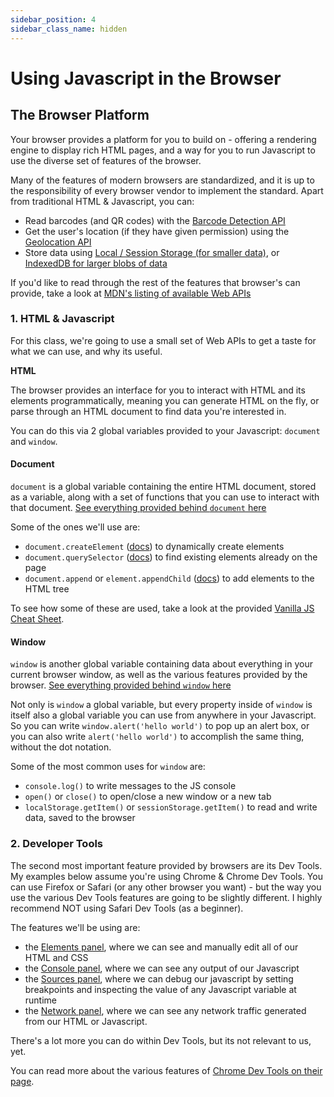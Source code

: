 ```yaml
---
sidebar_position: 4
sidebar_class_name: hidden
---
```

# Using Javascript in the Browser

## The Browser Platform

Your browser provides a platform for you to build on - offering a rendering engine to display rich HTML pages, and a way for you to run Javascript to use the diverse set of features of the browser.

Many of the features of modern browsers are standardized, and it is up to the responsibility of every browser vendor to implement the standard. Apart from traditional HTML & Javascript, you can:
- Read barcodes (and QR codes) with the [Barcode Detection API](https://developer.mozilla.org/en-US/docs/Web/API/Barcode_Detection_API)
- Get the user's location (if they have given permission) using the [Geolocation API](https://developer.mozilla.org/en-US/docs/Web/API/Geolocation_API)
- Store data using [Local / Session Storage (for smaller data)](https://developer.mozilla.org/en-US/docs/Web/API/Web_Storage_API), or [IndexedDB for larger blobs of data](https://developer.mozilla.org/en-US/docs/Web/API/IndexedDB_API)

If you'd like to read through the rest of the features that browser's can provide, take a look at [MDN's listing of available Web APIs](https://developer.mozilla.org/en-US/docs/Web/API)

### 1. HTML & Javascript

For this class, we're going to use a small set of Web APIs to get a taste for what we can use, and why its useful.

__HTML__

The browser provides an interface for you to interact with HTML and its elements programmatically, meaning you can generate HTML on the fly, or parse through an HTML document to find data you're interested in.

You can do this via 2 global variables provided to your Javascript: `document` and `window`.

#### Document

`document` is a global variable containing the entire HTML document, stored as a variable, along with a set of functions that you can use to interact with that document. [See everything provided behind `document` here](https://developer.mozilla.org/en-US/docs/Web/API/Document)

Some of the ones we'll use are:
- `document.createElement` ([docs](https://developer.mozilla.org/en-US/docs/Web/API/Document/createElement)) to dynamically create elements
- `document.querySelector` ([docs](https://developer.mozilla.org/en-US/docs/Web/API/Document/querySelector)) to find existing elements already on the page
- `document.append` or `element.appendChild` ([docs](https://developer.mozilla.org/en-US/docs/Web/API/Document/append)) to add elements to the HTML tree

To see how some of these are used, take a look at the provided [Vanilla JS Cheat Sheet](../resources/vanilla-js-cheatsheet.md).

#### Window

`window` is another global variable containing data about everything in your current browser window, as well as the various features provided by the browser. [See everything provided behind `window` here](https://developer.mozilla.org/en-US/docs/Web/API/Window)

Not only is `window` a global variable, but every property inside of `window` is itself also a global variable you can use from anywhere in your Javascript. So you can write `window.alert('hello world')` to pop up an alert box, or you can also write `alert('hello world')` to accomplish the same thing, without the dot notation.

Some of the most common uses for `window` are:
- `console.log()` to write messages to the JS console
- `open()` or `close()` to open/close a new window or a new tab
- `localStorage.getItem()` or `sessionStorage.getItem()` to read and write data, saved to the browser

### 2. Developer Tools

The second most important feature provided by browsers are its Dev Tools. My examples below assume you're using Chrome & Chrome Dev Tools. You can use Firefox or Safari (or any other browser you want) - but the way you use the various Dev Tools features are going to be slightly different. I highly recommend NOT using Safari Dev Tools (as a beginner).

The features we'll be using are:
- the [Elements panel](https://developer.chrome.com/docs/devtools/overview/#elements), where we can see and manually edit all of our HTML and CSS
- the [Console panel](https://developer.chrome.com/docs/devtools/overview/#console), where we can see any output of our Javascript
- the [Sources panel](https://developer.chrome.com/docs/devtools/overview/#sources), where we can debug our javascript by setting breakpoints and inspecting the value of any Javascript variable at runtime
- the [Network panel](https://developer.chrome.com/docs/devtools/overview/#network), where we can see any network traffic generated from our HTML or Javascript.

There's a lot more you can do within Dev Tools, but its not relevant to us, yet.

You can read more about the various features of [Chrome Dev Tools on their page](https://developer.chrome.com/docs/devtools/overview).
